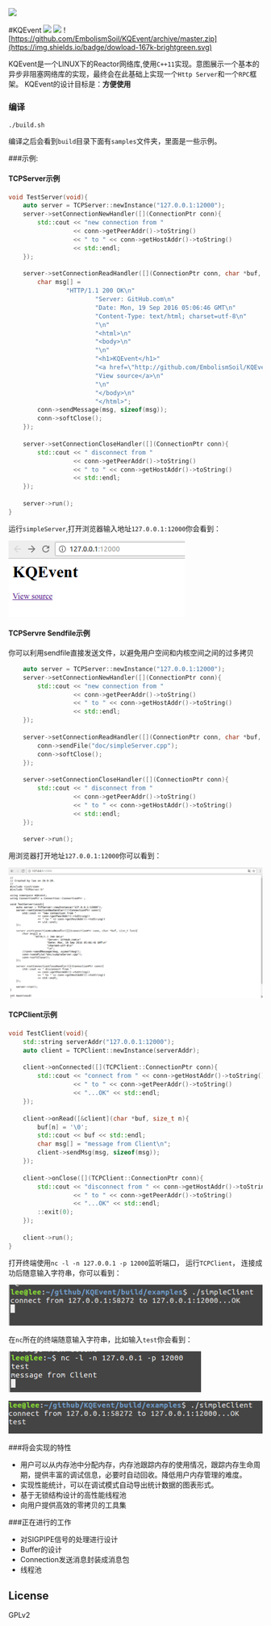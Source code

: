 ![](doc/KQLogoLong.png)

#KQEvent
![](https://img.shields.io/badge/version-v1.0-blue.svg) ![](https://img.shields.io/badge/build-passing-brightgreen.svg) ![https://github.com/EmbolismSoil/KQEvent/archive/master.zip](https://img.shields.io/badge/dowload-167k-brightgreen.svg)

KQEvent是一个LINUX下的Reactor网络库,使用`C++11`实现。意图展示一个基本的异步非阻塞网络库的实现，最终会在此基础上实现一个`Http Server`和一个`RPC`框架。
KQEvent的设计目标是：**方便使用**

### 编译
``` shell
./build.sh
```
编译之后会看到`build`目录下面有`samples`文件夹，里面是一些示例。

###示例:
#### TCPServer示例
```cpp
void TestServer(void){
    auto server = TCPServer::newInstance("127.0.0.1:12000");
    server->setConnectionNewHandler([](ConnectionPtr conn){
        std::cout << "new connection from "
                  << conn->getPeerAddr()->toString()
                  << " to " << conn->getHostAddr()->toString()
                  << std::endl;
    });

    server->setConnectionReadHandler([](ConnectionPtr conn, char *buf, size_t len){
        char msg[] =
                "HTTP/1.1 200 OK\n"
                        "Server: GitHub.com\n"
                        "Date: Mon, 19 Sep 2016 05:06:46 GMT\n"
                        "Content-Type: text/html; charset=utf-8\n"
                        "\n"
                        "<html>\n"
                        "<body>\n"
                        "\n"
                        "<h1>KQEvent</h1>"
                        "<a href=\"http://github.com/EmbolismSoil/KQEvent\">\n"
                        "View source</a>\n"
                        "\n"
                        "</body>\n"
                        "</html>";
        conn->sendMessage(msg, sizeof(msg));
        conn->softClose();
    });

    server->setConnectionCloseHandler([](ConnectionPtr conn){
        std::cout << " disconnect from "
                  << conn->getPeerAddr()->toString()
                  << " to " << conn->getHostAddr()->toString()
                  << std::endl;
    });

    server->run();
}
```
运行`simpleServer`,打开浏览器输入地址`127.0.0.1:12000`你会看到：

![](doc/TCPServer_sample.png)

#### TCPServre Sendfile示例
你可以利用sendfile直接发送文件，以避免用户空间和内核空间之间的过多拷贝
```cpp
    auto server = TCPServer::newInstance("127.0.0.1:12000");
    server->setConnectionNewHandler([](ConnectionPtr conn){
        std::cout << "new connection from "
                  << conn->getPeerAddr()->toString()
                  << " to " << conn->getHostAddr()->toString()
                  << std::endl;
    });

    server->setConnectionReadHandler([](ConnectionPtr conn, char *buf, size_t len){
        conn->sendFile("doc/simpleServer.cpp");
        conn->softClose();
    });

    server->setConnectionCloseHandler([](ConnectionPtr conn){
        std::cout << " disconnect from "
                  << conn->getPeerAddr()->toString()
                  << " to " << conn->getHostAddr()->toString()
                  << std::endl;
    });

    server->run();
```
用浏览器打开地址`127.0.0.1:12000`你可以看到：

![](doc/TCPServer_Sendfile.png)

#### TCPClient示例
```cpp
void TestClient(void){
    std::string serverAddr("127.0.0.1:12000");
    auto client = TCPClient::newInstance(serverAddr);

    client->onConnected([](TCPClient::ConnectionPtr conn){
        std::cout << "connect from " << conn->getHostAddr()->toString()
                  << " to " << conn->getPeerAddr()->toString()
                  << "...OK" << std::endl;
    });

    client->onRead([&client](char *buf, size_t n){
        buf[n] = '\0';
        std::cout << buf << std::endl;
        char msg[] = "message from Client\n";
        client->sendMsg(msg, sizeof(msg));
    });

    client->onClose([](TCPClient::ConnectionPtr conn){
        std::cout << "disconnect from " << conn->getHostAddr()->toString()
                  << " to " << conn->getPeerAddr()->toString()
                  << "...OK" << std::endl;
        ::exit(0);
    });

    client->run();
}
```
打开终端使用`nc -l -n 127.0.0.1 -p 12000`监听端口， 运行`TCPClient`， 连接成功后随意输入字符串，你可以看到：

![](doc/simpleClient_OK.png)

在`nc`所在的终端随意输入字符串，比如输入`test`你会看到：

![](doc/simpleClient_nc.png)

![](doc/simpleClient_client.png)

###将会实现的特性
- 用户可以从内存池中分配内存，内存池跟踪内存的使用情况，跟踪内存生命周期，提供丰富的调试信息，必要时自动回收。降低用户内存管理的难度。
- 实现性能统计，可以在调试模式自动导出统计数据的图表形式。
- 基于无锁结构设计的高性能线程池
- 向用户提供高效的零拷贝的工具集

###正在进行的工作
- 对SIGPIPE信号的处理进行设计
- Buffer的设计
- Connection发送消息封装成消息包
- 线程池

## License
GPLv2
